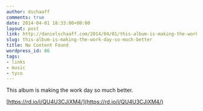 ```yaml
---
author: dschaaff
comments: true
date: 2014-04-01 18:33:00+00:00
layout: post
link: http://danielschaaff.com/2014/04/01/this-album-is-making-the-work-day-so-much-better/
slug: this-album-is-making-the-work-day-so-much-better
title: No Content Found
wordpress_id: 86
tags:
- links
- music
- tyco
---
```


This album is making the work day so much better.




[https://rd.io/i/QU4U3CJiXM4/](https://rd.io/i/QU4U3CJiXM4/)
